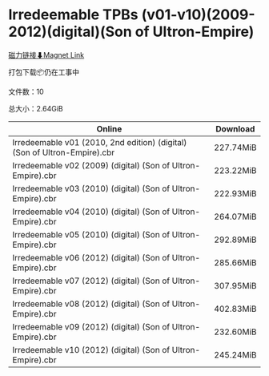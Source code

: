 # Irredeemable TPBs (v01-v10)(2009-2012)(digital)(Son of Ultron-Empire)

[磁力链接⬇Magnet Link](magnet:?xt=urn:btih:4f66889b8d4c0630748c67dcd8c5b5f518537ddb&dn=Irredeemable%20TPBs%20%28v01-v10%29%282009-2012%29%28digital%29%28Son%20of%20Ultron-Empire%29)

打包下载📦仍在工事中

文件数：10

总大小：2.64GiB

Online | Download
--- | ---
Irredeemable v01 (2010, 2nd edition) (digital) (Son of Ultron-Empire).cbr | 227.74MiB
Irredeemable v02 (2009) (digital) (Son of Ultron-Empire).cbr | 223.22MiB
Irredeemable v03 (2010) (digital) (Son of Ultron-Empire).cbr | 222.93MiB
Irredeemable v04 (2010) (digital) (Son of Ultron-Empire).cbr | 264.07MiB
Irredeemable v05 (2010) (digital) (Son of Ultron-Empire).cbr | 292.89MiB
Irredeemable v06 (2012) (digital) (Son of Ultron-Empire).cbr | 285.66MiB
Irredeemable v07 (2012) (digital) (Son of Ultron-Empire).cbr | 307.95MiB
Irredeemable v08 (2012) (digital) (Son of Ultron-Empire).cbr | 402.83MiB
Irredeemable v09 (2012) (digital) (Son of Ultron-Empire).cbr | 232.60MiB
Irredeemable v10 (2012) (digital) (Son of Ultron-Empire).cbr | 245.24MiB